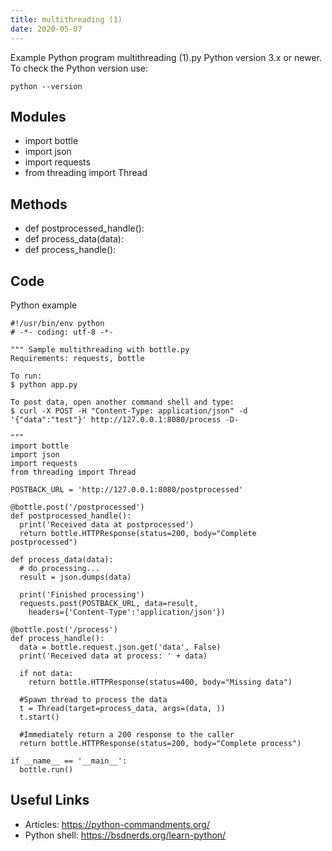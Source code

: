```yaml
---
title: multithreading (1)
date: 2020-05-07
---
```

Example Python program multithreading (1).py
Python version 3.x or newer.
To check the Python version use:

    python --version

## Modules

* import bottle
* import json
* import requests
* from threading import Thread

## Methods

* def postprocessed_handle():
* def process_data(data):
* def process_handle():

## Code

Python example

    #!/usr/bin/env python
    # -*- coding: utf-8 -*-
    
    """ Sample multithreading with bottle.py
    Requirements: requests, bottle
    
    To run: 
    $ python app.py
    
    To post data, open another command shell and type:
    $ curl -X POST -H "Content-Type: application/json" -d '{"data":"test"}' http://127.0.0.1:8080/process -D-
    
    """
    import bottle
    import json
    import requests
    from threading import Thread
    
    POSTBACK_URL = 'http://127.0.0.1:8080/postprocessed'
    
    @bottle.post('/postprocessed')
    def postprocessed_handle():
      print('Received data at postprocessed')
      return bottle.HTTPResponse(status=200, body="Complete postprocessed")
    
    def process_data(data):
      # do processing...
      result = json.dumps(data)
    
      print('Finished processing')
      requests.post(POSTBACK_URL, data=result, 
        headers={'Content-Type':'application/json'})
                   
    @bottle.post('/process')
    def process_handle():
      data = bottle.request.json.get('data', False)
      print('Received data at process: ' + data)
    
      if not data:
        return bottle.HTTPResponse(status=400, body="Missing data")
    
      #Spawn thread to process the data
      t = Thread(target=process_data, args=(data, ))
      t.start()
    
      #Immediately return a 200 response to the caller
      return bottle.HTTPResponse(status=200, body="Complete process")
    
    if __name__ == '__main__':
      bottle.run()

## Useful Links

- Articles: https://python-commandments.org/
- Python shell: https://bsdnerds.org/learn-python/
